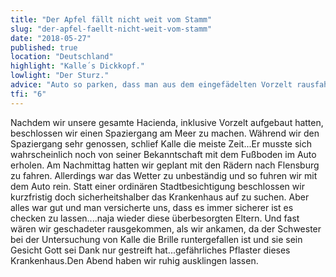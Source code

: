 ```yaml
---
title: "Der Apfel fällt nicht weit vom Stamm"
slug: "der-apfel-faellt-nicht-weit-vom-stamm"
date: "2018-05-27"
published: true
location: "Deutschland"
highlight: "Kalle´s Dickkopf."
lowlight: "Der Sturz."
advice: "Auto so parken, dass man aus dem eingefädelten Vorzelt rausfahren kann."
tfi: "6"
---
```


Nachdem wir unsere gesamte Hacienda, inklusive Vorzelt aufgebaut hatten, beschlossen wir einen Spaziergang am Meer zu machen. Während wir den Spaziergang sehr genossen, schlief Kalle die meiste Zeit...Er musste sich wahrscheinlich noch von seiner Bekanntschaft mit dem Fußboden im Auto erholen. Am Nachmittag hatten wir geplant mit den Rädern nach Flensburg zu fahren. Allerdings war das Wetter zu unbeständig und so fuhren wir mit dem Auto rein. Statt einer ordinären Stadtbesichtigung beschlossen wir kurzfristig doch sicherheitshalber das Krankenhaus auf zu suchen. Aber alles war gut und man versicherte uns, dass es immer sicherer ist es checken zu lassen....naja wieder diese überbesorgten Eltern. Und fast wären wir geschadeter rausgekommen, als wir ankamen, da der Schwester bei der Untersuchung von Kalle die Brille runtergefallen ist und sie sein Gesicht Gott sei Dank nur gestreift hat...gefährliches Pflaster dieses Krankenhaus.Den Abend haben wir ruhig ausklingen lassen.
